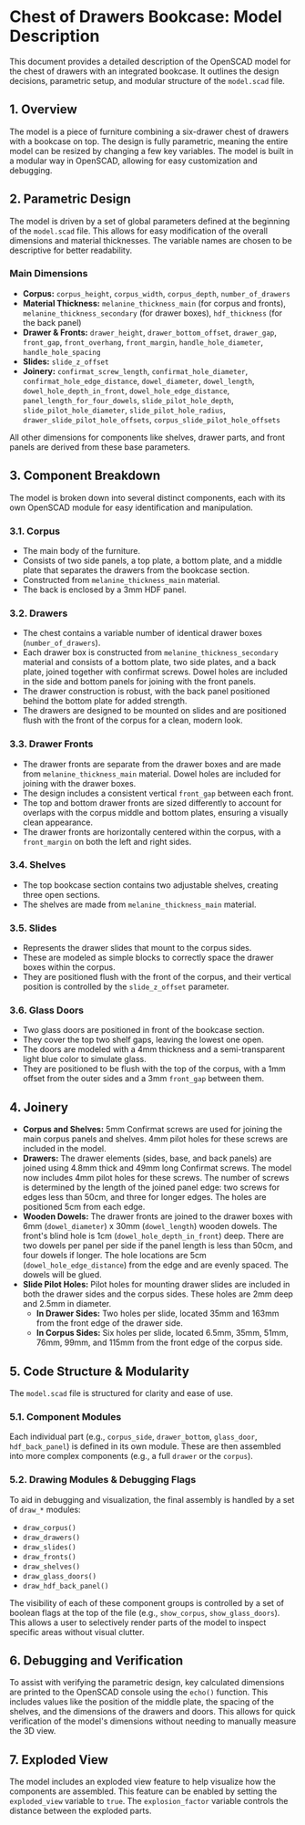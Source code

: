 # Chest of Drawers Bookcase: Model Description

This document provides a detailed description of the OpenSCAD model for the chest of drawers with an integrated bookcase. It outlines the design decisions, parametric setup, and modular structure of the `model.scad` file.

## 1. Overview

The model is a piece of furniture combining a six-drawer chest of drawers with a bookcase on top. The design is fully parametric, meaning the entire model can be resized by changing a few key variables. The model is built in a modular way in OpenSCAD, allowing for easy customization and debugging.

## 2. Parametric Design

The model is driven by a set of global parameters defined at the beginning of the `model.scad` file. This allows for easy modification of the overall dimensions and material thicknesses. The variable names are chosen to be descriptive for better readability.

### Main Dimensions

-   **Corpus:** `corpus_height`, `corpus_width`, `corpus_depth`, `number_of_drawers`
-   **Material Thickness:** `melanine_thickness_main` (for corpus and fronts), `melanine_thickness_secondary` (for drawer boxes), `hdf_thickness` (for the back panel)
-   **Drawer & Fronts:** `drawer_height`, `drawer_bottom_offset`, `drawer_gap`, `front_gap`, `front_overhang`, `front_margin`, `handle_hole_diameter`, `handle_hole_spacing`
-   **Slides:** `slide_z_offset`
-   **Joinery:** `confirmat_screw_length`, `confirmat_hole_diameter`, `confirmat_hole_edge_distance`, `dowel_diameter`, `dowel_length`, `dowel_hole_depth_in_front`, `dowel_hole_edge_distance`, `panel_length_for_four_dowels`, `slide_pilot_hole_depth`, `slide_pilot_hole_diameter`, `slide_pilot_hole_radius`, `drawer_slide_pilot_hole_offsets`, `corpus_slide_pilot_hole_offsets`

All other dimensions for components like shelves, drawer parts, and front panels are derived from these base parameters.

## 3. Component Breakdown

The model is broken down into several distinct components, each with its own OpenSCAD module for easy identification and manipulation.

### 3.1. Corpus

-   The main body of the furniture.
-   Consists of two side panels, a top plate, a bottom plate, and a middle plate that separates the drawers from the bookcase section.
-   Constructed from `melanine_thickness_main` material.
-   The back is enclosed by a 3mm HDF panel.

### 3.2. Drawers

-   The chest contains a variable number of identical drawer boxes (`number_of_drawers`).
-   Each drawer box is constructed from `melanine_thickness_secondary` material and consists of a bottom plate, two side plates, and a back plate, joined together with confirmat screws. Dowel holes are included in the side and bottom panels for joining with the front panels.
-   The drawer construction is robust, with the back panel positioned behind the bottom plate for added strength.
-   The drawers are designed to be mounted on slides and are positioned flush with the front of the corpus for a clean, modern look.

### 3.3. Drawer Fronts

-   The drawer fronts are separate from the drawer boxes and are made from `melanine_thickness_main` material. Dowel holes are included for joining with the drawer boxes.
-   The design includes a consistent vertical `front_gap` between each front.
-   The top and bottom drawer fronts are sized differently to account for overlaps with the corpus middle and bottom plates, ensuring a visually clean appearance.
-   The drawer fronts are horizontally centered within the corpus, with a `front_margin` on both the left and right sides.

### 3.4. Shelves

-   The top bookcase section contains two adjustable shelves, creating three open sections.
-   The shelves are made from `melanine_thickness_main` material.

### 3.5. Slides

-   Represents the drawer slides that mount to the corpus sides.
-   These are modeled as simple blocks to correctly space the drawer boxes within the corpus.
-   They are positioned flush with the front of the corpus, and their vertical position is controlled by the `slide_z_offset` parameter.

### 3.6. Glass Doors

-   Two glass doors are positioned in front of the bookcase section.
-   They cover the top two shelf gaps, leaving the lowest one open.
-   The doors are modeled with a 4mm thickness and a semi-transparent light blue color to simulate glass.
-   They are positioned to be flush with the top of the corpus, with a 1mm offset from the outer sides and a 3mm `front_gap` between them.

## 4. Joinery

-   **Corpus and Shelves:** 5mm Confirmat screws are used for joining the main corpus panels and shelves. 4mm pilot holes for these screws are included in the model.
-   **Drawers:** The drawer elements (sides, base, and back panels) are joined using 4.8mm thick and 49mm long Confirmat screws. The model now includes 4mm pilot holes for these screws. The number of screws is determined by the length of the joined panel edge: two screws for edges less than 50cm, and three for longer edges. The holes are positioned 5cm from each edge.
-   **Wooden Dowels:** The drawer fronts are joined to the drawer boxes with 6mm (`dowel_diameter`) x 30mm (`dowel_length`) wooden dowels. The front's blind hole is 1cm (`dowel_hole_depth_in_front`) deep. There are two dowels per panel per side if the panel length is less than 50cm, and four dowels if longer. The hole locations are 5cm (`dowel_hole_edge_distance`) from the edge and are evenly spaced. The dowels will be glued.
-   **Slide Pilot Holes:** Pilot holes for mounting drawer slides are included in both the drawer sides and the corpus sides. These holes are 2mm deep and 2.5mm in diameter.
    -   **In Drawer Sides:** Two holes per slide, located 35mm and 163mm from the front edge of the drawer side.
    -   **In Corpus Sides:** Six holes per slide, located 6.5mm, 35mm, 51mm, 76mm, 99mm, and 115mm from the front edge of the corpus side.

## 5. Code Structure & Modularity

The `model.scad` file is structured for clarity and ease of use.

### 5.1. Component Modules

Each individual part (e.g., `corpus_side`, `drawer_bottom`, `glass_door`, `hdf_back_panel`) is defined in its own module. These are then assembled into more complex components (e.g., a full `drawer` or the `corpus`).

### 5.2. Drawing Modules & Debugging Flags

To aid in debugging and visualization, the final assembly is handled by a set of `draw_*` modules:

-   `draw_corpus()`
-   `draw_drawers()`
-   `draw_slides()`
-   `draw_fronts()`
-   `draw_shelves()`
-   `draw_glass_doors()`
-   `draw_hdf_back_panel()`

The visibility of each of these component groups is controlled by a set of boolean flags at the top of the file (e.g., `show_corpus`, `show_glass_doors`). This allows a user to selectively render parts of the model to inspect specific areas without visual clutter.

## 6. Debugging and Verification

To assist with verifying the parametric design, key calculated dimensions are printed to the OpenSCAD console using the `echo()` function. This includes values like the position of the middle plate, the spacing of the shelves, and the dimensions of the drawers and doors. This allows for quick verification of the model's dimensions without needing to manually measure the 3D view.

## 7. Exploded View

The model includes an exploded view feature to help visualize how the components are assembled. This feature can be enabled by setting the `exploded_view` variable to `true`. The `explosion_factor` variable controls the distance between the exploded parts.